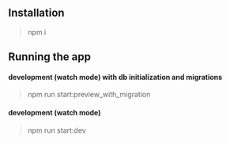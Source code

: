 ## Installation

> npm i

## Running the app

#### development (watch mode) with db initialization and migrations
> npm run start:preview_with_migration

#### development (watch mode)
> npm run start:dev 

